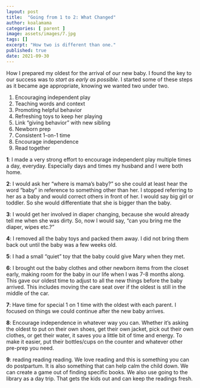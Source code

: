 ```yaml
---
layout: post
title:  "Going from 1 to 2: What Changed"
author: koalamama
categories: [ parent ]
image: assets/images/7.jpg
tags: []
excerpt: "How two is different than one."
published: true
date: 2021-09-30
---
```

How I prepared my oldest for the arrival of our new baby. I found the key to our success was to *start as early as possible*. I started some of these steps as it became age appropriate, knowing we wanted two under two. 

1. Encouraging independent play
2. Teaching words and context
3. Promoting helpful behavior
4. Refreshing toys to keep her playing
5. Link “giving behavior” with new sibling
6. Newborn prep
7. Consistent 1-on-1 time
8. Encourage independence
9. Read together


**1**: I made a very strong effort to encourage independent play multiple times a day, everyday. Especially days and times my husband and I were both home. 

**2**: I would ask her “where is mama’s baby?” so she could at least hear the word “baby” in reference to something other than her. 
I stopped referring to her as a baby and would correct others in front of her. I would say big girl or toddler. So she would differentiate that she is bigger than the baby. 

**3**: I would get her involved in diaper changing, because she would already tell me when she was dirty. So, now I would say, “can you bring me the diaper, wipes etc.?”

**4**: I removed all the baby toys and packed them away. I did not bring them back out until the baby was a few weeks old. 

**5**: I had a small “quiet” toy that the baby could give Mary when they met. 

**6**: I brought out the baby clothes and other newborn items from the closet early, making room for the baby in our life when I was 7-8 months along. This gave our oldest time to adjust to all the new things before the baby arrived. This includes moving the care seat over if the oldest is still in the middle of the car. 

**7**: Have time for special 1 on 1 time with the oldest with each parent. I focused on things we  could continue after the new baby arrives.

**8**: Encourage independence in whatever way you can. Whether it’s asking the oldest to put on their own shoes, get their own jacket, pick out their own clothes, or get their water, it saves you a little bit of time and energy. To make it easier, put their bottles/cups on the counter and whatever other pre-prep you need. 

**9**: reading reading reading. We love reading and this is something you can do postpartum. It is also something that can help calm the child down. We can create a game out of finding specific books. We also use going to the library as a day trip. That gets the kids out and can keep the readings fresh.